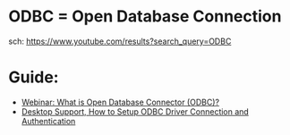 # ODBC = Open Database Connection
sch: https://www.youtube.com/results?search_query=ODBC

# Guide:
- [Webinar: What is Open Database Connector (ODBC)?](https://youtu.be/VkMXJvaWeTE)
- [Desktop Support, How to Setup ODBC Driver Connection and Authentication](https://youtu.be/o86uphG8_NI)